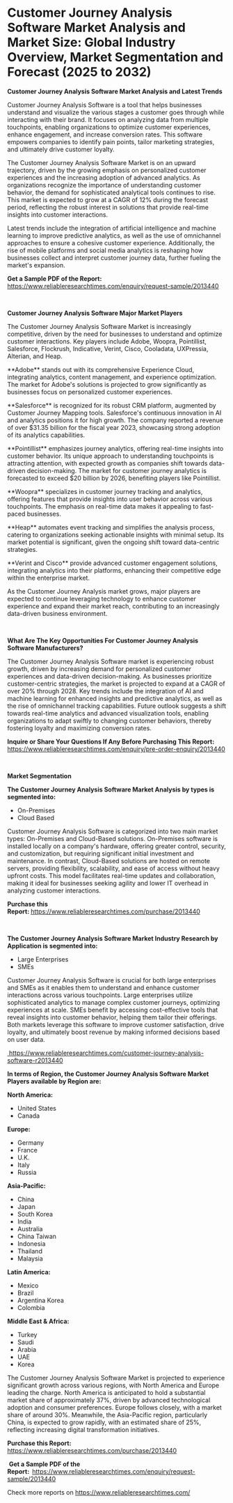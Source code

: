 <p><h1>Customer Journey Analysis Software Market Analysis and Market Size: Global Industry Overview, Market Segmentation and Forecast (2025 to 2032)</h1></p><p><strong>Customer Journey Analysis Software Market Analysis and Latest Trends</strong></p>
<p><p>Customer Journey Analysis Software is a tool that helps businesses understand and visualize the various stages a customer goes through while interacting with their brand. It focuses on analyzing data from multiple touchpoints, enabling organizations to optimize customer experiences, enhance engagement, and increase conversion rates. This software empowers companies to identify pain points, tailor marketing strategies, and ultimately drive customer loyalty.</p><p>The Customer Journey Analysis Software Market is on an upward trajectory, driven by the growing emphasis on personalized customer experiences and the increasing adoption of advanced analytics. As organizations recognize the importance of understanding customer behavior, the demand for sophisticated analytical tools continues to rise. This market is expected to grow at a CAGR of 12% during the forecast period, reflecting the robust interest in solutions that provide real-time insights into customer interactions. </p><p>Latest trends include the integration of artificial intelligence and machine learning to improve predictive analytics, as well as the use of omnichannel approaches to ensure a cohesive customer experience. Additionally, the rise of mobile platforms and social media analytics is reshaping how businesses collect and interpret customer journey data, further fueling the market's expansion.</p></p>
<p><strong>Get a Sample PDF of the Report:&nbsp;</strong> <a href="https://www.reliableresearchtimes.com/enquiry/request-sample/2013440?utm_campaign=3028&utm_medium=2&utm_source=Github&utm_content=ia&utm_term=11032025&utm_id=customer-journey-analysis-software">https://www.reliableresearchtimes.com/enquiry/request-sample/2013440</a></p>
<p>&nbsp;</p>
<p><strong>Customer Journey Analysis Software Major Market Players</strong></p>
<p><p>The Customer Journey Analysis Software Market is increasingly competitive, driven by the need for businesses to understand and optimize customer interactions. Key players include Adobe, Woopra, Pointillist, Salesforce, Flockrush, Indicative, Verint, Cisco, Cooladata, UXPressia, Alterian, and Heap.</p><p>**Adobe** stands out with its comprehensive Experience Cloud, integrating analytics, content management, and experience optimization. The market for Adobe's solutions is projected to grow significantly as businesses focus on personalized customer experiences.</p><p>**Salesforce** is recognized for its robust CRM platform, augmented by Customer Journey Mapping tools. Salesforce's continuous innovation in AI and analytics positions it for high growth. The company reported a revenue of over $31.35 billion for the fiscal year 2023, showcasing strong adoption of its analytics capabilities.</p><p>**Pointillist** emphasizes journey analytics, offering real-time insights into customer behavior. Its unique approach to understanding touchpoints is attracting attention, with expected growth as companies shift towards data-driven decision-making. The market for customer journey analytics is forecasted to exceed $20 billion by 2026, benefiting players like Pointillist.</p><p>**Woopra** specializes in customer journey tracking and analytics, offering features that provide insights into user behavior across various touchpoints. The emphasis on real-time data makes it appealing to fast-paced businesses.</p><p>**Heap** automates event tracking and simplifies the analysis process, catering to organizations seeking actionable insights with minimal setup. Its market potential is significant, given the ongoing shift toward data-centric strategies.</p><p>**Verint and Cisco** provide advanced customer engagement solutions, integrating analytics into their platforms, enhancing their competitive edge within the enterprise market.</p><p>As the Customer Journey Analysis market grows, major players are expected to continue leveraging technology to enhance customer experience and expand their market reach, contributing to an increasingly data-driven business environment.</p></p>
<p>&nbsp;</p>
<p><strong>What Are The Key Opportunities For Customer Journey Analysis Software Manufacturers?</strong></p>
<p><p>The Customer Journey Analysis Software market is experiencing robust growth, driven by increasing demand for personalized customer experiences and data-driven decision-making. As businesses prioritize customer-centric strategies, the market is projected to expand at a CAGR of over 20% through 2028. Key trends include the integration of AI and machine learning for enhanced insights and predictive analytics, as well as the rise of omnichannel tracking capabilities. Future outlook suggests a shift towards real-time analytics and advanced visualization tools, enabling organizations to adapt swiftly to changing customer behaviors, thereby fostering loyalty and maximizing conversion rates.</p></p>
<p><strong>Inquire or Share Your Questions If Any Before Purchasing This Report:</strong> <a href="https://www.reliableresearchtimes.com/enquiry/pre-order-enquiry/2013440?utm_campaign=3028&utm_medium=2&utm_source=Github&utm_content=ia&utm_term=11032025&utm_id=customer-journey-analysis-software">https://www.reliableresearchtimes.com/enquiry/pre-order-enquiry/2013440</a></p>
<p>&nbsp;</p>
<p><strong>Market Segmentation</strong></p>
<p><strong>The Customer Journey Analysis Software Market Analysis by types is segmented into:</strong></p>
<p><ul><li>On-Premises</li><li>Cloud Based</li></ul></p>
<p><p>Customer Journey Analysis Software is categorized into two main market types: On-Premises and Cloud-Based solutions. On-Premises software is installed locally on a company's hardware, offering greater control, security, and customization, but requiring significant initial investment and maintenance. In contrast, Cloud-Based solutions are hosted on remote servers, providing flexibility, scalability, and ease of access without heavy upfront costs. This model facilitates real-time updates and collaboration, making it ideal for businesses seeking agility and lower IT overhead in analyzing customer interactions.</p></p>
<p><strong>Purchase this Report:&nbsp;</strong><a href="https://www.reliableresearchtimes.com/purchase/2013440?utm_campaign=3028&utm_medium=2&utm_source=Github&utm_content=ia&utm_term=11032025&utm_id=customer-journey-analysis-software">https://www.reliableresearchtimes.com/purchase/2013440</a></p>
<p>&nbsp;</p>
<p><strong>The Customer Journey Analysis Software Market Industry Research by Application is segmented into:</strong></p>
<p><ul><li>Large Enterprises</li><li>SMEs</li></ul></p>
<p><p>Customer Journey Analysis Software is crucial for both large enterprises and SMEs as it enables them to understand and enhance customer interactions across various touchpoints. Large enterprises utilize sophisticated analytics to manage complex customer journeys, optimizing experiences at scale. SMEs benefit by accessing cost-effective tools that reveal insights into customer behavior, helping them tailor their offerings. Both markets leverage this software to improve customer satisfaction, drive loyalty, and ultimately boost revenue by making informed decisions based on user data.</p></p>
<p><a href="https://www.reliableresearchtimes.com/customer-journey-analysis-software-r2013440?utm_campaign=3028&utm_medium=2&utm_source=Github&utm_content=ia&utm_term=11032025&utm_id=customer-journey-analysis-software">&nbsp;https://www.reliableresearchtimes.com/customer-journey-analysis-software-r2013440</a></p>
<p><strong>In terms of Region, the Customer Journey Analysis Software Market Players available by Region are:</strong></p>
<p>
    <p> <strong> North America: </strong>
        <ul>
            <li>United States</li>
            <li>Canada</li>
        </ul>
        </p> 
    <p> <strong> Europe: </strong>
        <ul>
            <li>Germany</li>
            <li>France</li>
            <li>U.K.</li>
            <li>Italy</li>
            <li>Russia</li>
        </ul>
        </p> 
    <p> <strong> Asia-Pacific: </strong>
        <ul>
            <li>China</li>
            <li>Japan</li>
            <li>South Korea</li>
            <li>India</li>
            <li>Australia</li>
            <li>China Taiwan</li>
            <li>Indonesia</li>
            <li>Thailand</li>
            <li>Malaysia</li>
        </ul>
        </p> 
    <p> <strong> Latin America: </strong>
        <ul>
            <li>Mexico</li>
            <li>Brazil</li>
            <li>Argentina Korea</li>
            <li>Colombia</li>
        </ul>
        </p> 
    <p> <strong> Middle East & Africa: </strong>
        <ul>
            <li>Turkey</li>
            <li>Saudi</li>
            <li>Arabia</li>
            <li>UAE</li>
            <li>Korea</li>
        </ul>
    </p>
    </p>
<p><p>The Customer Journey Analysis Software Market is projected to experience significant growth across various regions, with North America and Europe leading the charge. North America is anticipated to hold a substantial market share of approximately 37%, driven by advanced technological adoption and consumer preferences. Europe follows closely, with a market share of around 30%. Meanwhile, the Asia-Pacific region, particularly China, is expected to grow rapidly, with an estimated share of 25%, reflecting increasing digital transformation initiatives.</p></p>
<p><strong>Purchase this Report: </strong><a href="https://www.reliableresearchtimes.com/purchase/2013440?utm_campaign=3028&utm_medium=2&utm_source=Github&utm_content=ia&utm_term=11032025&utm_id=customer-journey-analysis-software">https://www.reliableresearchtimes.com/purchase/2013440</a></p>
<p>&nbsp;<strong>Get a Sample PDF of the Report:&nbsp;&nbsp;</strong><a href="https://www.reliableresearchtimes.com/enquiry/request-sample/2013440?utm_campaign=3028&utm_medium=2&utm_source=Github&utm_content=ia&utm_term=11032025&utm_id=customer-journey-analysis-software">https://www.reliableresearchtimes.com/enquiry/request-sample/2013440</a></p>
<p><strong></strong></p>
<p>Check more reports on <a href="https://www.reliableresearchtimes.com/?utm_campaign=3028&utm_medium=2&utm_source=Github&utm_content=ia&utm_term=11032025&utm_id=customer-journey-analysis-software">https://www.reliableresearchtimes.com/</a></p>